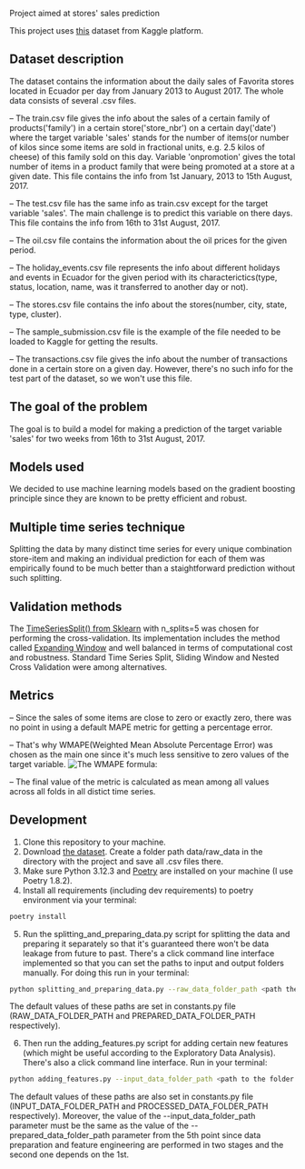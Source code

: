 Project aimed at stores' sales prediction

This project uses [this](https://www.kaggle.com/competitions/store-sales-time-series-forecasting/data) dataset from Kaggle platform.


## Dataset description
The dataset contains the information about the daily sales of Favorita stores located in Ecuador per day from January 2013 to August 2017. The whole data consists of several .csv files.

– The train.csv file gives the info about the sales of a certain family of products('family') in a certain store('store_nbr') on a certain day('date') where the target variable 'sales' stands for the number of items(or number of kilos since some items are sold in fractional units, e.g. 2.5 kilos of cheese) of this family sold on this day. Variable 'onpromotion' gives the total number of items in a product family that were being promoted at a store at a given date. This file contains the info from 1st January, 2013 to 15th August, 2017.

– The test.csv file has the same info as train.csv except for the target variable 'sales'. The main challenge is to predict this variable on there days. This file contains the info from 16th to 31st August, 2017.

– The oil.csv file contains the information about the oil prices for the given period.

– The holiday_events.csv file represents the info about different holidays and events in Ecuador for the given period with its characterictics(type, status, location, name, was it transferred to another day or not).

– The stores.csv file contains the info about the stores(number, city, state, type, cluster).

– The sample_submission.csv file is the example of the file needed to be loaded to Kaggle for getting the results.

– The transactions.csv file gives the info about the number of transactions done in a certain store on a given day. However, there's no such info for the test part of the dataset, so we won't use this file.


## The goal of the problem
The goal is to build a model for making a prediction of the target variable 'sales' for two weeks from 16th to 31st August, 2017.


## Models used
We decided to use machine learning models based on the gradient boosting principle since they are known to be pretty efficient and robust.


## Multiple time series technique
Splitting the data by many distinct time series for every unique combination store-item and making an individual prediction for each of them was empirically found to be much better than a staightforward prediction without such splitting.


## Validation methods
The [TimeSeriesSplit() from Sklearn](https://scikit-learn.org/stable/modules/generated/sklearn.model_selection.TimeSeriesSplit.html) with n_splits=5 was chosen for performing the cross-validation. Its implementation includes the method called [Expanding Window](https://forecastegy.com/posts/time-series-cross-validation-python/#simple-time-split-validation) and well balanced in terms of computational cost and robustness. Standard Time Series Split, Sliding Window and Nested Cross Validation were among alternatives.


## Metrics 
– Since the sales of some items are close to zero or exactly zero, there was no point in using a default MAPE metric for getting a percentage error.

– That's why WMAPE(Weighted Mean Absolute Percentage Error) was chosen as the main one since it's much less sensitive to zero values of the target variable.
![The WMAPE formula:](https://miro.medium.com/v2/resize:fit:440/1*L358vwYHsmqT5Sqzrs-arA.png)

– The final value of the metric is calculated as mean among all values across all folds in all distict time series.


## Development
1. Clone this repository to your machine.
2. Download [the dataset](https://www.kaggle.com/competitions/store-sales-time-series-forecasting/data). Create a folder path data/raw_data in the directory with the project and save all .csv files there.
3. Make sure Python 3.12.3 and [Poetry](https://python-poetry.org/docs/) are installed on your machine (I use Poetry 1.8.2).
4. Install all requirements (including dev requirements) to poetry environment via your terminal:

```sh
poetry install 
```

5. Run the splitting_and_preparing_data.py script for splitting the data and preparing it separately so that it's guaranteed there won't be data leakage from future to past. There's a click command line interface implemented so that you can set the paths to input and output folders manually. For doing this run in your terminal:

```sh
python splitting_and_preparing_data.py --raw_data_folder_path <path the your folder with raw data> --prepared_data_folder_path <path to the output folder> 
```

The default values of these paths are set in constants.py file (RAW_DATA_FOLDER_PATH and PREPARED_DATA_FOLDER_PATH respectively).

6. Then run the adding_features.py script for adding certain new features (which might be useful according to the Exploratory Data Analysis). There's also a click command line interface. Run in your terminal:

```sh
python adding_features.py --input_data_folder_path <path to the folder with input data> --processed_data_folder_path <path to the output folder> 
```

The default values of these paths are also set in constants.py file (INPUT_DATA_FOLDER_PATH and PROCESSED_DATA_FOLDER_PATH respectively). Moreover, the value of the --input_data_folder_path parameter must be the same as the value of the --prepared_data_folder_path parameter from the 5th point since data preparation and feature engineering are performed in two stages and the second one depends on the 1st.

